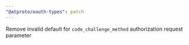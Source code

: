 ```yaml
---
"@atproto/oauth-types": patch
---
```


Remove invalid default for `code_challenge_method` authorization request parameter
